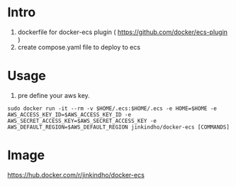 # Intro
1. dockerfile for docker-ecs plugin ( https://github.com/docker/ecs-plugin )
2. create compose.yaml file to deploy to ecs

# Usage
  1. pre define your aws key.
```
sudo docker run -it --rm -v $HOME/.ecs:$HOME/.ecs -e HOME=$HOME -e AWS_ACCESS_KEY_ID=$AWS_ACCESS_KEY_ID -e AWS_SECRET_ACCESS_KEY=$AWS_SECRET_ACCESS_KEY -e AWS_DEFAULT_REGION=$AWS_DEFAULT_REGION jinkindho/docker-ecs [COMMANDS]
```

# Image
https://hub.docker.com/r/jinkindho/docker-ecs
